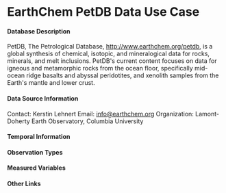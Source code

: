 EarthChem PetDB Data Use Case
=============================

#### Database Description ####

PetDB, The Petrological Database, http://www.earthchem.org/petdb, is a global synthesis of chemical, isotopic, and mineralogical data for rocks, minerals, and melt inclusions. PetDB's current content focuses on data for
igneous and metamorphic rocks from the ocean floor, specifically mid-ocean ridge basalts and abyssal peridotites, and
xenolith samples from the Earth's mantle and lower crust.

#### Data Source Information ####

Contact: Kerstin Lehnert
Email: info@earthchem.org
Organization: Lamont-Doherty Earth Observatory, Columbia University

#### Temporal Information ####


#### Observation Types ####


#### Measured Variables ####


#### Other Links ####
